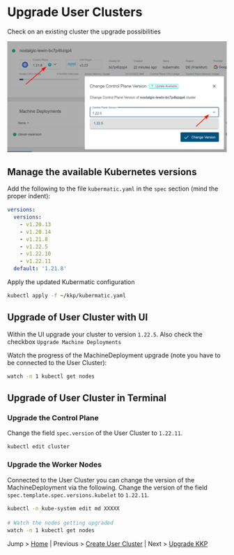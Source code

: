 
# Upgrade User Clusters


Check on an existing cluster the upgrade possibilities

![](../img/upgrade_user_clusters.png)

## Manage the available Kubernetes versions

Add the following to the file `kubermatic.yaml` in the `spec` section (mind the proper indent):

```yaml
versions:
  versions:
    - v1.20.13
    - v1.20.14
    - v1.21.8
    - v1.22.5
    - v1.22.10
    - v1.22.11
  default: '1.21.8'
```

Apply the updated Kubermatic configuration

```bash
kubectl apply -f ~/kkp/kubermatic.yaml
```

## Upgrade of User Cluster with UI

Within the UI upgrade your cluster to version `1.22.5`. Also check the checkbox `Upgrade Machine Deployments`

Watch the progress of the MachineDeployment upgrade (note you have to be connected to the User Cluster):

```bash
watch -n 1 kubectl get nodes
```

## Upgrade of User Cluster in Terminal

### Upgrade the Control Plane 

Change the field `spec.version` of the User Cluster to `1.22.11`.

```bash
kubectl edit cluster 
```

### Upgrade the Worker Nodes

Connected to the User Cluster you can change the version of the MachineDeployment via the following. Change the version of the field `spec.template.spec.versions.kubelet` to `1.22.11`.

```bash
kubectl -n kube-system edit md XXXXX

# Watch the nodes getting upgraded
watch -n 1 kubectl get nodes   
```

Jump > [Home](../README.md) | Previous > [Create User Cluster](../05_create_user_cluster/README.md) | Next > [Upgrade KKP](../07_upgrade_kkp/README.md)
